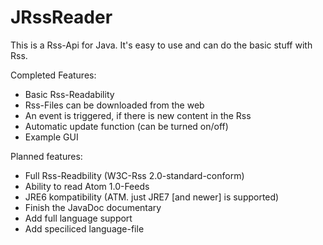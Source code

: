 JRssReader
==========

This is a Rss-Api for Java. It's easy to use and can do the basic stuff with Rss.

Completed Features:
- Basic Rss-Readability
- Rss-Files can be downloaded from the web
- An event is triggered, if there is new content in the Rss
- Automatic update function (can be turned on/off)
- Example GUI

Planned features:
- Full Rss-Readbility (W3C-Rss 2.0-standard-conform)
- Ability to read Atom 1.0-Feeds
- JRE6 kompatibility (ATM. just JRE7 [and newer] is supported)
- Finish the JavaDoc documentary
- Add full language support
- Add speciliced language-file
